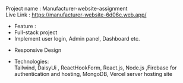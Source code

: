 Project name : Manufacturer-website-assignment
<br />
Live Link : https://manufacturer-website-6d06c.web.app/

- Feature :
- Full-stack project
- Implement user login, Admin panel, Dashboard etc.

* Responsive Design

- Technologies:
  <br />
  Tailwind, DaisyUi , ReactHookForm, React.js, Node.js ,Firebase for authentication and hosting, MongoDB, Vercel server hosting site

